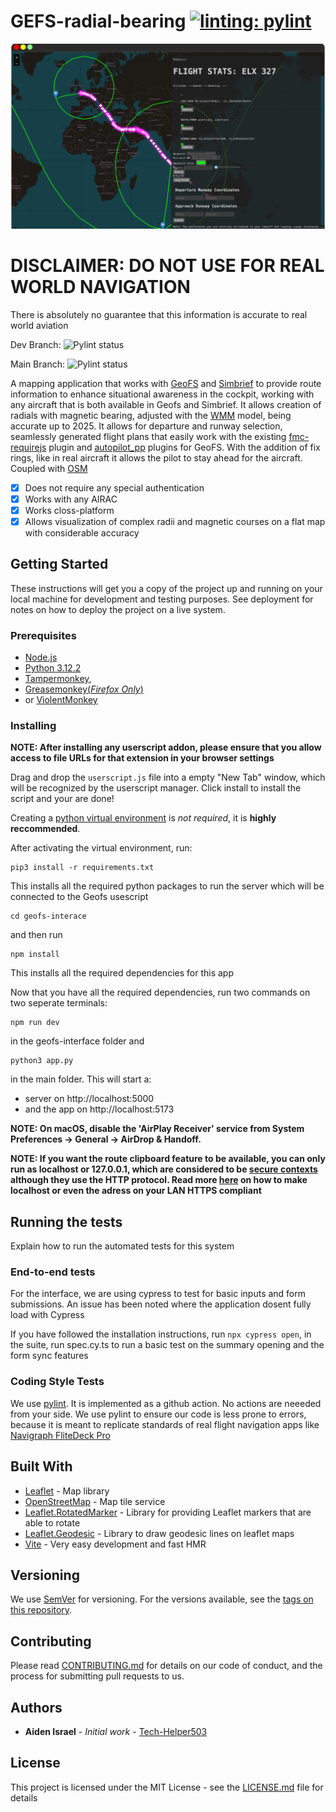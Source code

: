 # GEFS-radial-bearing [![linting: pylint](https://img.shields.io/badge/linting-pylint-yellowgreen)](https://github.com/pylint-dev/pylint)


![Geofs Interface](Window.png)


# **DISCLAIMER: DO NOT USE FOR REAL WORLD NAVIGATION**
There is absolutely no guarantee that this information is accurate to real world aviation

Dev Branch: ![Pylint status](https://github.com/Tech-Helper503/GEFS-radial-bearing/actions/workflows/pylint.yml/badge.svg?branch=dev)

Main Branch:  ![Pylint status](https://github.com/Tech-Helper503/GEFS-radial-bearing/actions/workflows/pylint.yml/badge.svg?branch=main)


A mapping application that works with [GeoFS](https://www.geo-fs.com/) and [Simbrief](https://www.simbrief.com/home/) to provide route information to enhance
situational awareness in the cockpit, working with any aircraft that is both available in Geofs and Simbrief. It allows creation of radials with magnetic bearing, adjusted with the [WMM](https://www.ncei.noaa.gov/products/world-magnetic-model) model, being accurate up to 2025. It allows for departure and runway selection, seamlessly generated flight plans that easily work with the existing [fmc-requirejs](https://github.com/gefs-plugins/fmc-requirejs) plugin and [autopilot_pp](https://github.com/Qantas94Heavy/autopilot-pp) plugins for GeoFS. With the addition of fix rings, like in real aircraft it allows the pilot to stay ahead for the aircraft. Coupled with [OSM](https://www.openstreetmap.org)

* [x] Does not require any special authentication
* [x] Works with any AIRAC
* [x] Works closs-platform
* [x] Allows visualization of complex radii and magnetic courses on a flat map with considerable accuracy

## Getting Started

These instructions will get you a copy of the project up and running on your local machine for development and testing purposes. See deployment for notes on how to deploy the project on a live system.

### Prerequisites
* [Node.js](https://nodejs.org)
* [Python 3.12.2](http://python.org)
* [Tampermonkey](https://www.tampermonkey.net/),
* [Greasemonkey(*Firefox Only*)](https://addons.mozilla.org/en-US/firefox/addon/greasemonkey/)
* or [ViolentMonkey](https://violentmonkey.github.io/)

### Installing
**NOTE: After installing any userscript addon, please ensure that you allow access to file URLs for that extension in your browser settings**

Drag and drop the `userscript.js` file into a empty "New Tab" window, which will be recognized by the userscript manager. Click install to install the script and your are done!


Creating a [python virtual environment](https://docs.python.org/3/library/venv.html) is *not required*, it is **highly reccommended**.

After activating the virtual environment, run:
```
pip3 install -r requirements.txt
```
This installs all the required python packages to run the server which will be connected to the Geofs usescript

```
cd geofs-interace
```
and then run
```
npm install
```
This installs all the required dependencies for this app

Now that you have all the required dependencies, run two commands on two seperate terminals:
```
npm run dev
```
in the geofs-interface folder
and
```
python3 app.py
```
in the main folder. This will start a:
* server on http://localhost:5000
* and the app on http://localhost:5173

**NOTE: On macOS, disable the 'AirPlay Receiver' service from System Preferences -> General -> AirDrop & Handoff.**

**NOTE: If you want the route clipboard feature to be available, you can only run as localhost or 127.0.0.1, which are considered to be [secure contexts](https://developer.mozilla.org/en-US/docs/Web/Security/Secure_Contexts) although they use the HTTP protocol. Read more [here](https://akshitb.medium.com/how-to-run-https-on-localhost-a-step-by-step-guide-c61fde893771) on how to make localhost or even the adress on your LAN HTTPS compliant**

## Running the tests

Explain how to run the automated tests for this system

### End-to-end tests
For the interface, we are using cypress to test for basic inputs and form submissions.
An issue has been noted where the application dosent fully load with Cypress

If you have followed the installation instructions, run `npx cypress open`, in the suite, run spec.cy.ts to run a basic test on the summary opening and the form sync features

### Coding Style Tests
We use [pylint](https://pylint.readthedocs.io/). It is implemented as a github action. No actions are neeeded from your side. We use pylint to ensure our code is less prone to errors, because it is meant to replicate standards of real flight navigation apps like [Navigraph FliteDeck Pro](https://ww2.jeppesen.com/navigation-solutions/flitedeck-pro/)


## Built With

* [Leaflet](https://leafletjs.com/examples.html) - Map library
* [OpenStreetMap](https://openstreetmap.org) - Map tile service
* [Leaflet.RotatedMarker](https://github.com/bbecquet/Leaflet.RotatedMarker/) - Library for providing Leaflet markers that are able to rotate
* [Leaflet.Geodesic](https://github.com/henrythasler/Leaflet.Geodesic) - Library to draw geodesic lines on leaflet maps
* [Vite](https://vitejs.dev) - Very easy development and fast HMR


## Versioning

We use [SemVer](http://semver.org/) for versioning. For the versions available, see the [tags on this repository](https://github.com/Tech-Helper503/GEFS-radial-bearing/tags).

## Contributing

Please read [CONTRIBUTING.md](CONTRIBUTING.md) for details on our code of conduct, and the process for submitting pull requests to us.

## Authors

* **Aiden Israel** - *Initial work* - [Tech-Helper503](https://github.com/Tech-Helper503)


## License

This project is licensed under the MIT License - see the [LICENSE.md](LICENSE.md) file for details
